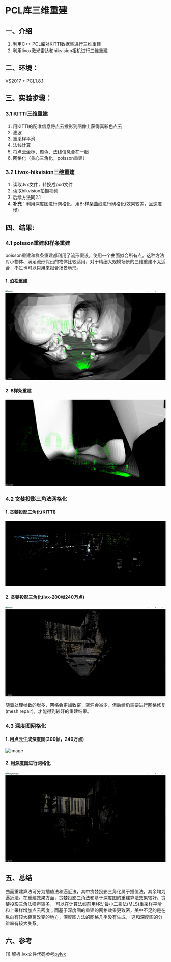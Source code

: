 # PCL库三维重建
## 一、介绍
1. 利用C++ PCL库对KITTI数据集进行三维重建
2. 利用livox激光雷达和hikvision相机进行三维重建

## 二、环境：
VS2017 + PCL1.8.1

## 三、实验步骤：
### 3.1 KITTI三维重建
1. 用KITTI的配准信息将点云投影到图像上获得真彩色点云
2. 滤波  
3. 重采样平滑 
4. 法线计算 
5. 将点云坐标、颜色、法线信息合在一起 
6. 网格化（贪心三角化，poisson重建）

### 3.2 Livox-hikvision三维重建
1. 读取.lvx文件，转换成pcd文件
2. 读取hikvision拍摄视频
3. 后续方法同2.1
4. **补充**：利用深度图进行网格化，用B-样条曲线进行网格化(效果较差，且速度慢)

## 四、结果:
### 4.1 poisson重建和样条重建
poisson重建和样条重建都利用了流形假设，使用一个曲面拟合所有点。这种方法对小物体、满足流形假设的物体比较适用，对于精细大规模场景的三维重建不太适合，不过也可以只用来拟合场景地形。

#### 1. 泊松重建
![Poisson](./result/poisson.png)

#### 2. B样条重建
![Bspline](./result/bspline.png)

### 4.2 贪婪投影三角法网格化

#### 1. 贪婪投影三角化(KITTI)

![image](./result/greedy_tri.png)

#### 2. 贪婪投影三角化(lvx-200帧240万点)

![image](./result/greedy_tri_lvx.png)

随着处理帧数的增多，网格会更加致密，空洞会减少，但后续仍需要进行网格修复(mesh repair)，才能得到较好的重建结果。

### 4.3 深度图网格化

#### 1. 用点云生成深度图(200帧，240万点)

![image](./result/rangeImage.png)

#### 2. 用深度图进行网格化

![image](./result/rangeImage_reconstruction_color.png)



## 五、总结
曲面重建算法可分为插值法和逼近法，其中贪婪投影三角化属于插值法，其余均为逼近法。在重建效果方面，贪婪投影三角法和基于深度图的重建算法效果较好。贪婪投影三角法噪声较多，
可以在计算法线前用移动最小二乘法(MLS)重采样平滑和上采样增加点云密度；而基于深度图的重建的网格效果更致密，美中不足的是在纵向有较大距离改变的地方，深度图方法的网格几乎没有生成，
这和深度图的分辨率有较大关系。

## 六、参考
[1] 解析.lvx文件代码参考[pylvx](https://github.com/Jaesirky/pylvx)
